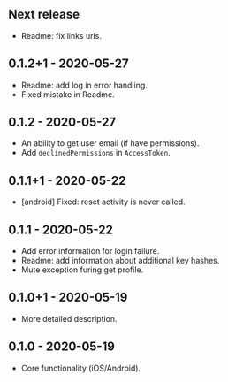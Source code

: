 ## Next release

* Readme: fix links urls.

## 0.1.2+1 - 2020-05-27

* Readme: add log in error handling.
* Fixed mistake in Readme.

## 0.1.2 - 2020-05-27

* An ability to get user email (if have permissions).
* Add `declinedPermissions` in `AccessToken`.

## 0.1.1+1 - 2020-05-22

* [android] Fixed: reset activity is never called.

## 0.1.1 - 2020-05-22

* Add error information for login failure.
* Readme: add information about additional key hashes.
* Mute exception furing get profile.

## 0.1.0+1 - 2020-05-19

* More detailed description.

## 0.1.0 - 2020-05-19

* Core functionality (iOS/Android).

